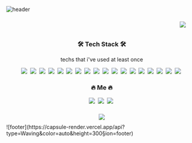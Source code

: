 ![header](https://capsule-render.vercel.app/api?type=Waving&color=auto&height=300&section=header&text=LEEJISEOK&fontSize=90&fontColor=black)

<p align="right">
    <img src="https://hits.seeyoufarm.com/api/count/incr/badge.svg?url=https%3A%2F%2Fgithub.com%2Fdev-jiseok&count_bg=%236BA4F8&title_bg=%230E1116&icon=github.svg&icon_color=%23FFFFFF&title=hits&edge_flat=false"
         style="height: auto; margin-left: 20px; margin-right: 20px; padding: 10px;"/>
</p>

<h3 align="center">🛠 Tech Stack 🛠</h3>

<p align="center">techs that i've used at least once</p>

<p align="center">
 <img src="https://img.shields.io/badge/Python-3766AB?style=flat-square&logo=Python&logoColor=white"/></a>&nbsp <img src="https://img.shields.io/badge/C-A8B9CC?style=flat-square&logo=C&logoColor=white"/></a>&nbsp  <img src="https://img.shields.io/badge/C++-00599C?style=flat-square&logo=C%2B%2B&logoColor=white"/></a>&nbsp <img src="https://img.shields.io/badge/Java-007396?style=flat-square&logo=Java&logoColor=white"/></a>&nbsp <img src="https://img.shields.io/badge/HTML5-E34F26?style=flat-square&logo=HTML5&logoColor=white"/></a>&nbsp <img src="https://img.shields.io/badge/CSS3-1572B6?style=flat-square&logo=CSS3&logoColor=white"/></a>&nbsp <img src="https://img.shields.io/badge/JavaScript-F7DF1E?style=flat-square&logo=JavaScript&logoColor=white"/></a>&nbsp <img src="https://img.shields.io/badge/React-61DAFB?style=flat-square&logo=React&logoColor=white"/></a>&nbsp <img src="https://img.shields.io/badge/Node.js-339933?style=flat-square&logo=Node.js&logoColor=white"/></a>&nbsp <img src="https://img.shields.io/badge/GraphQL-E10098?style=flat-square&logo=GraphQL&logoColor=white"/></a>&nbsp <img src="https://img.shields.io/badge/ApolloGraphQL-311C87?style=flat-square&logo=Apollo-GraphQL&logoColor=white"/></a>&nbsp <img src="https://img.shields.io/badge/Markdown-000000?style=flat-square&logo=Markdown&logoColor=white"/></a>&nbsp <img src="https://img.shields.io/badge/R-276DC3?style=flat-square&logo=R&logoColor=white"/></a>&nbsp <img src="https://img.shields.io/badge/AWS-232F3E?style=flat-square&logo=Amazon-AWS&logoColor=white"/></a>&nbsp <img src="https://img.shields.io/badge/Git-F05032?style=flat-square&logo=Git&logoColor=white"/></a>&nbsp <img src="https://img.shields.io/badge/GitHub-181717?style=flat-square&logo=GitHub&logoColor=white"/></a>&nbsp <img src="https://img.shields.io/badge/Docker-2496ED?style=flat-square&logo=Docker&logoColor=white"/></a>&nbsp <img src="https://img.shields.io/badge/styled_components-DB7093?style=flat-square&logo=styled-components&logoColor=white"/></a>&nbsp
</p>

<h3 align="center"> 🔥 Me 🔥 </h3>
<p align="center"><a href="https://dev-jiseok.github.io"><img src="https://img.shields.io/badge/GitHub_Blog-181717?style=flat-square&logo=GitHub&logoColor=white&link=https://dev-jiseok.github.io"/></a>&nbsp <a href="mailto:leejiseok426@gmail.com"><img src="https://img.shields.io/badge/Gmail-EA4335?style=flat-square&logo=Gmail&logoColor=white"/></a>&nbsp <a href="https://studentambassadors.microsoft.com/ko-KR/profile/124004"><img src="https://img.shields.io/badge/MLSA-5E5E5E?style=flat-square&logo=Microsoft&logoColor=white"/></a>&nbsp </p>

<div id="main" align="center">
    <img 
        src="https://github-readme-stats.vercel.app/api?username=dev-jiseok&show_icons=true&theme=tokyonight&count_private=true&include_all_commits=true"
        style="height: auto; margin-left: 20px; margin-right: 20px; padding: 10px;"/>
</div>
<!--
<div align="center">
    <img align='center' src="http://mazassumnida.wtf/api/v2/generate_badge?boj=dasoo426">
</div>
-->
![footer](https://capsule-render.vercel.app/api?type=Waving&color=auto&height=300&section=footer)
